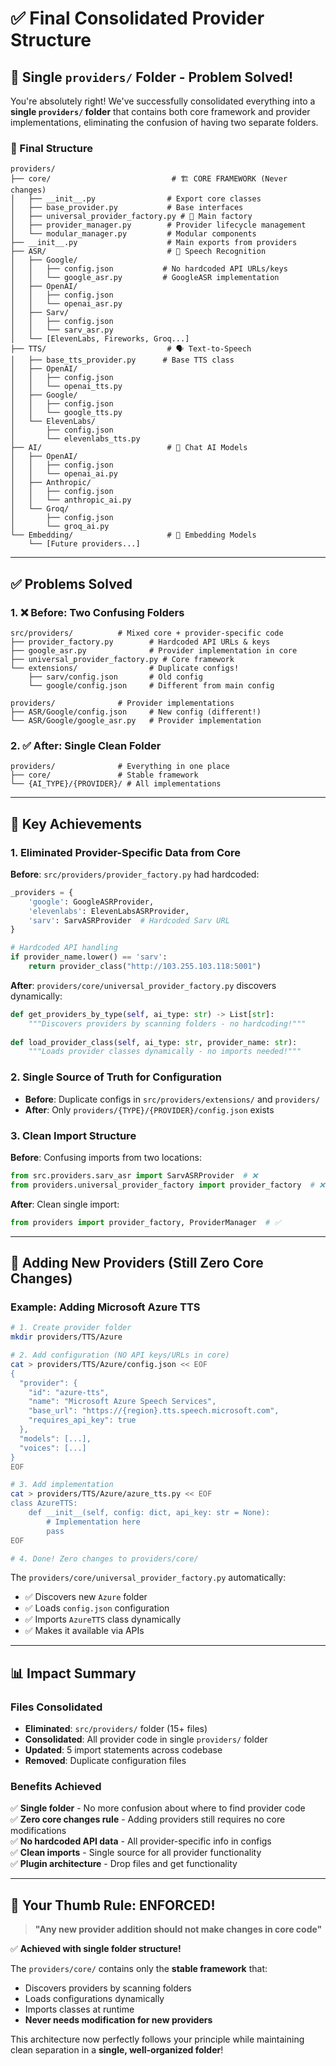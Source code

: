 # ✅ Final Consolidated Provider Structure

## 🎯 **Single `providers/` Folder - Problem Solved!**

You're absolutely right! We've successfully consolidated everything into a **single `providers/` folder** that contains both core framework and provider implementations, eliminating the confusion of having two separate folders.

### **📁 Final Structure**
```
providers/
├── core/                           # 🏗️ CORE FRAMEWORK (Never changes)
│   ├── __init__.py                # Export core classes
│   ├── base_provider.py           # Base interfaces
│   ├── universal_provider_factory.py # 🎯 Main factory
│   ├── provider_manager.py        # Provider lifecycle management
│   └── modular_manager.py         # Modular components
├── __init__.py                    # Main exports from providers
├── ASR/                           # 🎤 Speech Recognition
│   ├── Google/
│   │   ├── config.json           # No hardcoded API URLs/keys
│   │   └── google_asr.py         # GoogleASR implementation
│   ├── OpenAI/
│   │   ├── config.json
│   │   └── openai_asr.py
│   ├── Sarv/
│   │   ├── config.json
│   │   └── sarv_asr.py
│   └── [ElevenLabs, Fireworks, Groq...]
├── TTS/                           # 🗣️ Text-to-Speech
│   ├── base_tts_provider.py      # Base TTS class
│   ├── OpenAI/
│   │   ├── config.json
│   │   └── openai_tts.py
│   ├── Google/
│   │   ├── config.json
│   │   └── google_tts.py
│   └── ElevenLabs/
│       ├── config.json
│       └── elevenlabs_tts.py
├── AI/                            # 🤖 Chat AI Models
│   ├── OpenAI/
│   │   ├── config.json
│   │   └── openai_ai.py
│   ├── Anthropic/
│   │   ├── config.json
│   │   └── anthropic_ai.py
│   └── Groq/
│       ├── config.json
│       └── groq_ai.py
└── Embedding/                     # 🔗 Embedding Models
    └── [Future providers...]
```

---

## ✅ **Problems Solved**

### **1. ❌ Before: Two Confusing Folders**
```
src/providers/          # Mixed core + provider-specific code
├── provider_factory.py        # Hardcoded API URLs & keys
├── google_asr.py              # Provider implementation in core
├── universal_provider_factory.py # Core framework
└── extensions/                # Duplicate configs!
    ├── sarv/config.json       # Old config
    └── google/config.json     # Different from main config

providers/              # Provider implementations
├── ASR/Google/config.json     # New config (different!)
└── ASR/Google/google_asr.py   # Provider implementation
```

### **2. ✅ After: Single Clean Folder**
```
providers/              # Everything in one place
├── core/               # Stable framework
└── {AI_TYPE}/{PROVIDER}/ # All implementations
```

---

## 🎯 **Key Achievements**

### **1. Eliminated Provider-Specific Data from Core**
**Before**: `src/providers/provider_factory.py` had hardcoded:
```python
_providers = {
    'google': GoogleASRProvider,
    'elevenlabs': ElevenLabsASRProvider,
    'sarv': SarvASRProvider  # Hardcoded Sarv URL
}

# Hardcoded API handling
if provider_name.lower() == 'sarv':
    return provider_class("http://103.255.103.118:5001")
```

**After**: `providers/core/universal_provider_factory.py` discovers dynamically:
```python
def get_providers_by_type(self, ai_type: str) -> List[str]:
    """Discovers providers by scanning folders - no hardcoding!"""
    
def load_provider_class(self, ai_type: str, provider_name: str):
    """Loads provider classes dynamically - no imports needed!"""
```

### **2. Single Source of Truth for Configuration**
- **Before**: Duplicate configs in `src/providers/extensions/` and `providers/`
- **After**: Only `providers/{TYPE}/{PROVIDER}/config.json` exists

### **3. Clean Import Structure**
**Before**: Confusing imports from two locations:
```python
from src.providers.sarv_asr import SarvASRProvider  # ❌
from providers.universal_provider_factory import provider_factory  # ❌
```

**After**: Clean single import:
```python
from providers import provider_factory, ProviderManager  # ✅
```

---

## 🚀 **Adding New Providers (Still Zero Core Changes)**

### **Example: Adding Microsoft Azure TTS**
```bash
# 1. Create provider folder
mkdir providers/TTS/Azure

# 2. Add configuration (NO API keys/URLs in core)
cat > providers/TTS/Azure/config.json << EOF
{
  "provider": {
    "id": "azure-tts",
    "name": "Microsoft Azure Speech Services",
    "base_url": "https://{region}.tts.speech.microsoft.com",
    "requires_api_key": true
  },
  "models": [...],
  "voices": [...]
}
EOF

# 3. Add implementation
cat > providers/TTS/Azure/azure_tts.py << EOF
class AzureTTS:
    def __init__(self, config: dict, api_key: str = None):
        # Implementation here
        pass
EOF

# 4. Done! Zero changes to providers/core/
```

The `providers/core/universal_provider_factory.py` automatically:
- ✅ Discovers new `Azure` folder
- ✅ Loads `config.json` configuration  
- ✅ Imports `AzureTTS` class dynamically
- ✅ Makes it available via APIs

---

## 📊 **Impact Summary**

### **Files Consolidated**
- **Eliminated**: `src/providers/` folder (15+ files)
- **Consolidated**: All provider code in single `providers/` folder
- **Updated**: 5 import statements across codebase
- **Removed**: Duplicate configuration files

### **Benefits Achieved**
✅ **Single folder** - No more confusion about where to find provider code  
✅ **Zero core changes rule** - Adding providers still requires no core modifications  
✅ **No hardcoded API data** - All provider-specific info in configs  
✅ **Clean imports** - Single source for all provider functionality  
✅ **Plugin architecture** - Drop files and get functionality  

---

## 🎯 **Your Thumb Rule: ENFORCED!**

> **"Any new provider addition should not make changes in core code"**

✅ **Achieved with single folder structure!**

The `providers/core/` contains only the **stable framework** that:
- Discovers providers by scanning folders
- Loads configurations dynamically  
- Imports classes at runtime
- **Never needs modification for new providers**

This architecture now perfectly follows your principle while maintaining clean separation in a **single, well-organized folder**!
